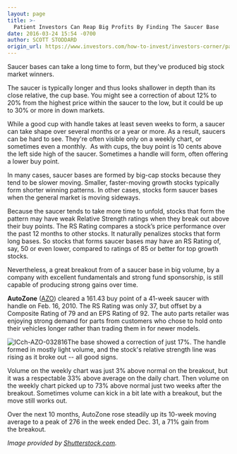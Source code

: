 ```yaml
---
layout: page
title: >-
  Patient Investors Can Reap Big Profits By Finding The Saucer Base
date: 2016-03-24 15:54 -0700
author: SCOTT STODDARD
origin_url: https://www.investors.com/how-to-invest/investors-corner/patient-investors-can-reap-big-profits-heres-how
---
```





Saucer bases can take a long time to form, but they've produced big stock market winners.


The saucer is typically longer and thus looks shallower in depth than its close relative, the cup base. You might see a correction of about 12% to 20% from the highest price within the saucer to the low, but it could be up to 30% or more in down markets.


While a good cup with handle takes at least seven weeks to form, a saucer can take shape over several months or a year or more. As a result, saucers can be hard to see. They're often visible only on a weekly chart, or sometimes even a monthly.  As with cups, the buy point is 10 cents above the left side high of the saucer. Sometimes a handle will form, often offering a lower buy point.


In many cases, saucer bases are formed by big-cap stocks because they tend to be slower moving. Smaller, faster-moving growth stocks typically form shorter winning patterns. In other cases, stocks form saucer bases when the general market is moving sideways.


Because the saucer tends to take more time to unfold, stocks that form the pattern may have weak Relative Strength ratings when they break out above their buy points. The RS Rating compares a stock’s price performance over the past 12 months to other stocks. It naturally penalizes stocks that form long bases. So stocks that forms saucer bases may have an RS Rating of, say, 50 or even lower, compared to ratings of 85 or better for top growth stocks.


Nevertheless, a great breakout from of a saucer base in big volume, by a company with excellent fundamentals and strong fund sponsorship, is still capable of producing strong gains over time.


**AutoZone** ([AZO](https://research.investors.com/quote.aspx?symbol=AZO)) cleared a 161.43 buy point of a 41-week saucer with handle on Feb. 16, 2010. The RS Rating was only 37, but offset by a Composite Rating of 79 and an EPS Rating of 92. The auto parts retailer was enjoying strong demand for parts from customers who chose to hold onto their vehicles longer rather than trading them in for newer models.


![ICch-AZO-032816](https://www.investors.com/wp-content/uploads/2016/03/ICch-AZO-032816-1024x572.jpg)The base showed a correction of just 17%. The handle formed in mostly light volume, and the stock's relative strength line was rising as it broke out -- all good signs.


Volume on the weekly chart was just 3% above normal on the breakout, but it was a respectable 33% above average on the daily chart. Then volume on the weekly chart picked up to 73% above normal just two weeks after the breakout. Sometimes volume can kick in a bit late with a breakout, but the move still works out.


Over the next 10 months, AutoZone rose steadily up its 10-week moving average to a peak of 276 in the week ended Dec. 31, a 71% gain from the breakout.


*Image provided by [Shutterstock.com](http://www.shutterstock.com).*




